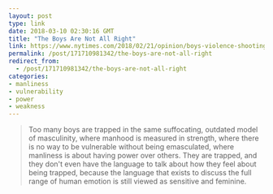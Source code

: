 ```yaml
---
layout: post
type: link
date: 2018-03-10 02:30:16 GMT
title: "The Boys Are Not All Right"
link: https://www.nytimes.com/2018/02/21/opinion/boys-violence-shootings-guns.html
permalink: /post/171710981342/the-boys-are-not-all-right
redirect_from: 
  - /post/171710981342/the-boys-are-not-all-right
categories:
- manliness
- vulnerability
- power
- weakness
---
```

<blockquote>Too many boys are trapped in the same suffocating, outdated model of masculinity, where manhood is measured in strength, where there is no way to be vulnerable without being emasculated, where manliness is about having power over others. They are trapped, and they don't even have the language to talk about how they feel about being trapped, because the language that exists to discuss the full range of human emotion is still viewed as sensitive and feminine.</blockquote>